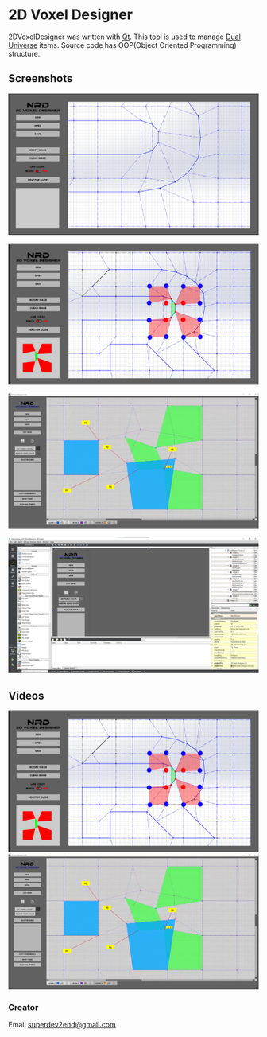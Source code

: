 # 2D Voxel Designer
2DVoxelDesigner was written with [Qt](https://www.qt.io/).
This tool is used to manage [Dual Universe](https://www.dualuniverse.game/) items.
Source code has OOP(Object Oriented Programming) structure.

## Screenshots

![Screenshot](https://github.com/superdev2end/2DVoxelDesigner/blob/main/screenshot/screenshot_1.png?raw=true)

![Screenshot](https://github.com/superdev2end/2DVoxelDesigner/blob/main/screenshot/screenshot_2.png?raw=true)

![Screenshot](https://github.com/superdev2end/2DVoxelDesigner/blob/main/screenshot/screenshot_3.png?raw=true)

![Screenshot](https://github.com/superdev2end/2DVoxelDesigner/blob/main/screenshot/screenshot_4.png?raw=true)

## Videos
[![Watch the video](https://github.com/superdev2end/2DVoxelDesigner/blob/main/screenshot/screenshot_2.png?raw=true)](https://www.youtube.com/watch?v=8B_dYjMz-gY)
[![Watch the video](https://github.com/superdev2end/2DVoxelDesigner/blob/main/screenshot/screenshot_3.png?raw=true)](https://www.youtube.com/watch?v=yOJAxmosmlQ)

### Creator
Email [superdev2end@gmail.com](mailto:superdev2end@gmail.com)
